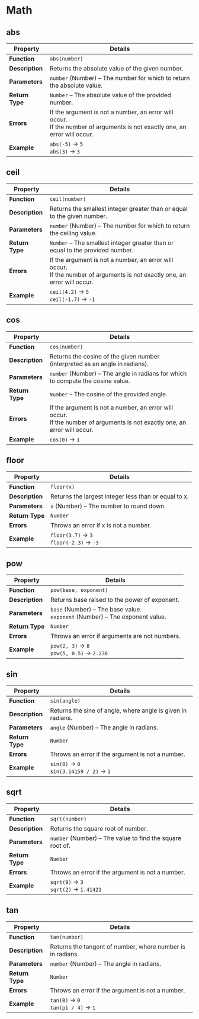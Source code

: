 # Math

## abs

| Property | Details |
|----------|---------|
| **Function** | `abs(number)` |
| **Description** | Returns the absolute value of the given number. |
| **Parameters** | `number` (Number) – The number for which to return the absolute value. |
| **Return Type** | `Number` – The absolute value of the provided number. |
| **Errors** | If the argument is not a number, an error will occur.<br>If the number of arguments is not exactly one, an error will occur. |
| **Example** | `abs(-5)` → `5`<br>`abs(3)` → `3` |

## ceil

| Property | Details |
|----------|---------|
| **Function** | `ceil(number)` |
| **Description** | Returns the smallest integer greater than or equal to the given number. |
| **Parameters** | `number` (Number) – The number for which to return the ceiling value. |
| **Return Type** | `Number` – The smallest integer greater than or equal to the provided number. |
| **Errors** | If the argument is not a number, an error will occur.<br>If the number of arguments is not exactly one, an error will occur. |
| **Example** | `ceil(4.2)` → `5`<br>`ceil(-1.7)` → `-1` |

## cos

| Property | Details |
|----------|---------|
| **Function** | `cos(number)` |
| **Description** | Returns the cosine of the given number (interpreted as an angle in radians). |
| **Parameters** | `number` (Number) – The angle in radians for which to compute the cosine value. |
| **Return Type** | `Number` – The cosine of the provided angle. |
| **Errors** | If the argument is not a number, an error will occur.<br>If the number of arguments is not exactly one, an error will occur. |
| **Example** | `cos(0)` → `1` |

## floor

| Property | Details |
|----------|---------|
| **Function** | `floor(x)` |
| **Description** | Returns the largest integer less than or equal to x. |
| **Parameters** | `x` (Number) – The number to round down. |
| **Return Type** | `Number` |
| **Errors** | Throws an error if x is not a number. |
| **Example** | `floor(3.7)` → `3`<br>`floor(-2.3)` → `-3` |

## pow

| Property | Details |
|----------|---------|
| **Function** | `pow(base, exponent)` |
| **Description** | Returns base raised to the power of exponent. |
| **Parameters** | `base` (Number) – The base value.<br>`exponent` (Number) – The exponent value. |
| **Return Type** | `Number` |
| **Errors** | Throws an error if arguments are not numbers. |
| **Example** | `pow(2, 3)` → `8`<br>`pow(5, 0.5)` → `2.236` |

## sin

| Property | Details |
|----------|---------|
| **Function** | `sin(angle)` |
| **Description** | Returns the sine of angle, where angle is given in radians. |
| **Parameters** | `angle` (Number) – The angle in radians. |
| **Return Type** | `Number` |
| **Errors** | Throws an error if the argument is not a number. |
| **Example** | `sin(0)` → `0`<br>`sin(3.14159 / 2)` → `1` |

## sqrt

| Property | Details |
|----------|---------|
| **Function** | `sqrt(number)` |
| **Description** | Returns the square root of number. |
| **Parameters** | `number` (Number) – The value to find the square root of. |
| **Return Type** | `Number` |
| **Errors** | Throws an error if the argument is not a number. |
| **Example** | `sqrt(9)` → `3`<br>`sqrt(2)` → `1.41421` |

## tan

| Property | Details |
|----------|---------|
| **Function** | `tan(number)` |
| **Description** | Returns the tangent of number, where number is in radians. |
| **Parameters** | `number` (Number) – The angle in radians. |
| **Return Type** | `Number` |
| **Errors** | Throws an error if the argument is not a number. |
| **Example** | `tan(0)` → `0`<br>`tan(pi / 4)` → `1` |